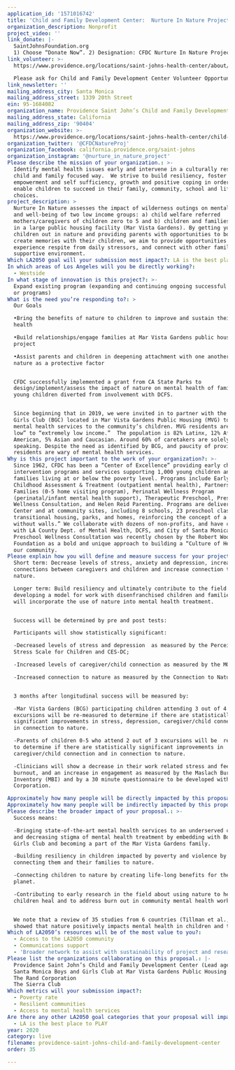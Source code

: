```yaml
---
application_id: '1571016742'
title: 'Child and Family Development Center:  Nurture In Nature Project'
organization_description: Nonprofit
project_video: ''
link_donate: |-
  SaintJohnsFoundation.org
  1) Choose “Donate Now”. 2) Designation: CFDC Nurture In Nature Project
link_volunteer: >-
  https://www.providence.org/locations/saint-johns-health-center/about/volunteers

  Please ask for Child and Family Development Center Volunteer Opportunities
link_newsletter: ''
mailing_address_city: Santa Monica
mailing_address_street: 1339 20th Street
ein: 95-1684082
organization_name: Providence Saint John’s Child and Family Development Center
mailing_address_state: California
mailing_address_zip: '90404'
organization_website: >-
  https://www.providence.org/locations/saint-johns-health-center/child-and-family-development-center
organization_twitter: '@CFDCNatureProj'
organization_facebook: california.providence.org/saint-johns
organization_instagram: '@nurture_in_nature_project'
Please describe the mission of your organization.: >-
  Identify mental health issues early and intervene in a culturally responsive,
  child and family focused way.  We strive to build resiliency, foster
  empowerment and self sufficiency, growth and positive coping in order to
  enable children to succeed in their family, community, school and life
  choices. 
project_description: >
  Nurture In Nature assesses the impact of wilderness outings on mental health
  and well-being of two low income groups: a) child welfare referred
  mothers/caregivers of children zero to 5 and b) children and families living
  in a large public housing facility (Mar Vista Gardens). By getting young
  children out in nature and providing parents with opportunities to bond and
  create memories with their children, we aim to provide opportunities to
  experience respite from daily stressors, and connect with other families in a
  supportive environment.   
Which LA2050 goal will your submission most impact?: LA is the best place to LIVE
In which areas of Los Angeles will you be directly working?:
  - Westside
In what stage of innovation is this project?: >-
  Expand existing program (expanding and continuing ongoing successful projects
  or programs)
What is the need you’re responding to?: >
  Our Goals

  •Bring the benefits of nature to children to improve and sustain their mental
  health 

  •Build relationships/engage families at Mar Vista Gardens public housing
  project 

  •Assist parents and children in deepening attachment with one another and with
  nature as a protective factor 


  CFDC successfully implemented a grant from CA State Parks to
  design/implement/assess the impact of nature on mental health of families with
  young children diverted from involvement with DCFS.  


  Since beginning that in 2019, we were invited in to partner with the Boys and
  Girls Club (BGC) located in Mar Vista Gardens Public Housing (MVG) to bring
  mental health services to the community’s children. MVG residents are “very
  low” to “extremely low income.”  The population is 82% Latinx, 12% African
  American, 5% Asian and Caucasian. Around 60% of caretakers are solely Spanish
  speaking. Despite the need as identified by BCG, and paucity of providers,
  residents are wary of mental health services. 
Why is this project important to the work of your organization?: >-
  Since 1962, CFDC has been a “Center of Excellence” providing early childhood
  intervention programs and services supporting 1,000 young children and their
  families living at or below the poverty level. Programs include Early
  Childhood Assessment & Treatment (outpatient mental health), Partnerships for
  Families (0-5 home visiting program), Perinatal Wellness Program
  (perinatal/infant mental health support), Therapeutic Preschool, Preschool
  Wellness Consultation, and Helen Reid Parenting. Programs are delivered at the
  Center and at community sites, including 8 schools, 23 preschool classes,
  transitional housing, parks, and homes, reinforcing the concept of a “clinic
  without walls.” We collaborate with dozens of non-profits, and have contracts
  with LA County Dept. of Mental Health, DCFS, and City of Santa Monica. Our
  Preschool Wellness Consultation was recently chosen by the Robert Wood Johnson
  Foundation as a bold and unique approach to building a “Culture of Health” in
  our community.
Please explain how you will define and measure success for your project.: >+
  Short term: Decrease levels of stress, anxiety and depression, increase
  connections between caregivers and children and increase connection to
  nature.  

  Longer term: Build resiliency and ultimately contribute to the field by
  developing a model for work with disenfranchised children and families which
  will incorporate the use of nature into mental health treatment. 


  Success will be determined by pre and post tests: 

  Participants will show statistically significant:  

  -Decreased levels of stress and depression  as measured by the Perceived
  Stress Scale for Children and CES-DC; 

  -Increased levels of caregiver/child connection as measured by the MORS-SF; 

  -Increased connection to nature as measured by the Connection to Nature Index.


  3 months after longitudinal success will be measured by: 

  -Mar Vista Gardens (BCG) participating children attending 3 out of 4
  excursions will be re-measured to determine if there are statistically
  significant improvements in stress, depression, caregiver/child connection and
  in connection to nature. 

  -Parents of children 0-5 who attend 2 out of 3 excursions will be  re-measured
  to determine if there are statistically significant improvements in
  caregiver/child connection and in connection to nature. 

  -Clinicians will show a decrease in their work related stress and feelings of
  burnout, and an increase in engagement as measured by the Maslach Burnout
  Inventory (MBI) and by a 30 minute questionnaire to be developed with the Rand
  Corporation. 

Approximately how many people will be directly impacted by this proposal?: '205'
Approximately how many people will be indirectly impacted by this proposal?: '1000'
Please describe the broader impact of your proposal.: >-
  Success means: 

  -Bringing state-of-the-art mental health services to an underserved community
  and decreasing stigma of mental health treatment by embedding with Boys and
  Girls Club and becoming a part of the Mar Vista Gardens family. 

  -Building resiliency in children impacted by poverty and violence by
  connecting them and their families to nature.   

  -Connecting children to nature by creating life-long benefits for them and the
  planet. 

  -Contributing to early research in the field about using nature to help
  children heal and to address burn out in community mental health workers.  


  We note that a review of 35 studies from 6 countries (Tillman et al., 2018)
  showed that nature positively impacts mental health in children and teens. 
Which of LA2050’s resources will be of the most value to you?:
  - Access to the LA2050 community
  - Communications support
  - 'Broader network to assist with sustainability of project and research '
Please list the organizations collaborating on this proposal.: |-
  Providence Saint John’s Child and Family Development Center (Lead agency)
  Santa Monica Boys and Girls Club at Mar Vista Gardens Public Housing
  The Rand Corporation
  The Sierra Club
Which metrics will your submission impact?:
  - Poverty rate
  - Resilient communities
  - Access to mental health services
Are there any other LA2050 goal categories that your proposal will impact?:
  - LA is the best place to PLAY
year: 2020
category: live
filename: providence-saint-johns-child-and-family-development-center
order: 35

---
```

